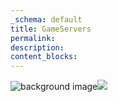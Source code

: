 ```yaml
---
_schema: default
title: GameServers
permalink:
description:
content_blocks:
---
```

![background image](direct%20URL%20of%20your%20image)![](/uploads/hostingbgimage.png)